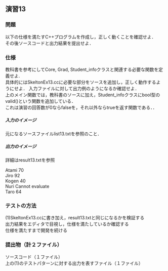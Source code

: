 ## 演習13  
### 問題  
以下の仕様を満たすC++プログラムを作成し，正しく動くことを確認せよ．  
その後ソースコードと出力結果を提出せよ．  

### 仕様  
教科書を参考にしてCore, Grad, Student_infoクラスと関連する必要な関数を定義せよ.  
具体的にはSkeltonEx13.ccに必要な部分をソースを追加し，正しく動作するようにせよ． 入力ファイルに対して出力例のようになるか確認せよ．  
上のメイン関数では，教科書のソースに加え，Student_infoクラスにbool型のvalid()という関数を追加している．   
これは演習の回答数が0ならfalseを，それ以外ならtrueを返す関数である．．    
  
##### 入力のイメージ
元になるソースファイルlist13.txtを参照のこと．  
  
##### 出力のイメージ  
詳細はresult13.txtを参照  
  
Atami 70  
Jiro  92  
Kogen 40  
Nuri  Cannot evaluate  
Taro  64  
  
### テストの方法  
(1)SkeltonEx13.ccに書き加え，result13.txtと同じになるかを検証する  
出力結果をエディタで目視し，仕様を満たしているか確認する  
仕様を満たすまで開発を続ける  

### 提出物（計２ファイル）  
ソースコード（１ファイル）  
上の(1)のテストパターンに対する出力を表すファイル（１ファイル）  
